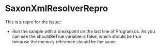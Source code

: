 # SaxonXmlResolverRepro
This is a repro for the issue:
- Run the sample with a breakpoint on the last line of Program.cs. As you can see the shouldBeTrue variable is false, which should be true because the memory reference should be the same.
